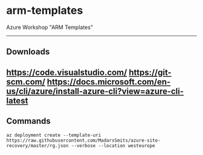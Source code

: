 # arm-templates
Azure Workshop "ARM Templates"

---------------
Downloads
---------------
https://code.visualstudio.com/
https://git-scm.com/
https://docs.microsoft.com/en-us/cli/azure/install-azure-cli?view=azure-cli-latest
---------------
Commands
---------------
```
az deployment create --template-uri https://raw.githubusercontent.com/MadarsSmits/azure-site-recovery/master/rg.json --verbose --location westeurope
```